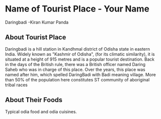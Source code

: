 # Name of Tourist Place - Your Name
Daringbadi -Kiran Kumar Panda
## About Tourist Place


Daringbadi is a hill station in Kandhmal district of Odisha state in eastern India. Widely known as "Kashmir of Odisha", (for its climatic similarity),
it is situated at a height of 915 metres and is a popular tourist destination.
Back in the days of the British rule, there was a British officer named Daring Saheb who was in charge of this place. Over the years, this place was named after him, which spelled DaringBadi with Badi meaning village. 
More than 50% of the population here constitutes ST community of aboriginal tribal races

## About Their Foods
Typical odia food and odia cuisines.
